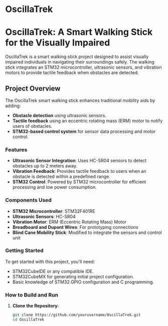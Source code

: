 # OscillaTrek
# OscillaTrek: A Smart Walking Stick for the Visually Impaired

OscillaTrek is a smart walking stick project designed to assist visually impaired individuals in navigating their surroundings safely. The walking stick integrates an STM32 microcontroller, ultrasonic sensors, and vibration motors to provide tactile feedback when obstacles are detected.

## Project Overview

The OscillaTrek smart walking stick enhances traditional mobility aids by adding:
- **Obstacle detection** using ultrasonic sensors.
- **Tactile feedback** using an eccentric rotating mass (ERM) motor to notify users of obstacles.
- **STM32-based control system** for sensor data processing and motor control.

### Features

- **Ultrasonic Sensor Integration**: Uses HC-SR04 sensors to detect obstacles up to 2 meters away.
- **Vibration Feedback**: Provides tactile feedback to users when an obstacle is detected within a predefined range.
- **STM32 Control**: Powered by STM32 microcontroller for efficient processing and low power consumption.
  
### Components Used

- **STM32 Microcontroller**: STM32F401RE
- **Ultrasonic Sensors**: HC-SR04
- **Vibration Motor**: ERM (Eccentric Rotating Mass) Motor
- **Breadboard and Dupont Wires**: For prototyping connections
- **Blind Cane Mobility Stick**: Modified to integrate the sensors and control unit

### Getting Started

To get started with this project, you'll need:
- STM32CubeIDE or any compatible IDE.
- STM32CubeMX for generating initial project configuration.
- Basic knowledge of STM32 GPIO configuration and C programming.

### How to Build and Run

1. **Clone the Repository**:
   ```bash
   git clone https://github.com/yourusername/OscillaTrek.git
   cd OscillaTrek
